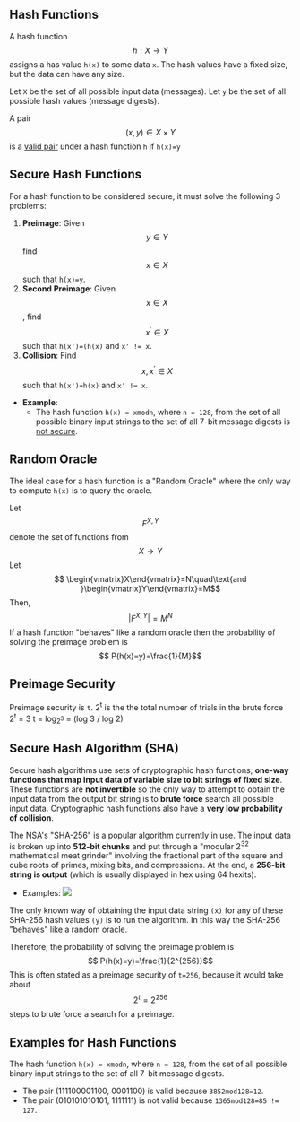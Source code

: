 ## Hash Functions
A hash function $$ h:X\rightarrow Y$$assigns a has value `h(x)` to some data `x`. The hash values have a fixed size, but the data can have any size.

Let `X` be the set of all possible input data (messages).
Let `y` be the set of all possible hash values (message digests).

A pair $$ (x,y)\in X\times Y$$ is a <u>valid pair</u> under a hash function `h` if `h(x)=y`

## Secure Hash Functions
For a hash function to be considered secure, it must solve the following 3 problems:
1. **Preimage**: Given $$ y\in Y$$ find $$ x\in X$$ such that `h(x)=y`.
2. **Second Preimage**: Given $$ x\in X$$, find $$ x^{\prime}\in X$$ such that `h(x')=(h(x)` and `x' != x`.
4. **Collision**: Find $$ x,x^{\prime}\in X$$ such that `h(x')=h(x)` and `x' != x`.

- **Example**:
	-  The hash function `h(x) = xmodn`, where `n = 128`, from the set of all possible binary input strings to the set of all 7-bit message digests is <u>not secure</u>.

## Random Oracle
The ideal case for a hash function is a "Random Oracle" where the only way to compute `h(x)` is to query the oracle.

Let $$ F^{X,Y}$$ denote the set of functions from $$ X\to Y$$
Let $$ \begin{vmatrix}X\end{vmatrix}=N\quad\text{and }\begin{vmatrix}Y\end{vmatrix}=M$$ Then, $$ \left|F^{X,Y}\right|=M^{N}$$
If a hash function "behaves" like a random oracle then the probability of solving the preimage problem is $$ P(h(x)=y)=\frac{1}{M}$$
## Preimage Security
Preimage security is `t`.
	2<sup>t</sup> is the the total number of trials in the brute force
	2<sup>t</sup> = 3
	t = log<sub>2<sup>3</sup></sub> = (log 3 / log 2)

## Secure Hash Algorithm (SHA)
Secure hash algorithms use sets of cryptographic hash functions; **one-way functions that map input data of variable size to bit strings of fixed size**. These functions are **not invertible** so the only way to attempt to obtain the input data from the output bit string is to **brute force** search all possible input data. Cryptographic hash functions also have a **very low probability of collision**.

The NSA's "SHA-256" is a popular algorithm currently in use. The input data is broken up into **512-bit chunks** and put through a "modular 2<sup>32</sup> mathematical meat grinder" involving the fractional part of the square and cube roots of primes, mixing bits, and compressions. At the end, a **256-bit string is output** (which is usually displayed in hex using 64 hexits).

- Examples:
![](Pasted%20image%2020240304104829.png)

The only known way of obtaining the input data string `(x)` for any of these SHA-256 hash values `(y)` is to run the algorithm. In this way the SHA-256 "behaves" like a random oracle. 

Therefore, the probability of solving the preimage problem is $$ P(h(x)=y)=\frac{1}{2^{256}}$$This is often stated as a preimage security of `t=256`, because it would take about $$ 2^{t}=2^{256}$$ steps to brute force a search for a preimage.

## Examples for Hash Functions
The hash function `h(x) = xmodn`, where `n = 128`, from the set of all possible binary input strings to the set of all 7-bit message digests.
- The pair (111100001100, 0001100) is valid because `3852mod128=12`.
- The pair (010101010101, 1111111) is not valid because `1365mod128=85 != 127`.
